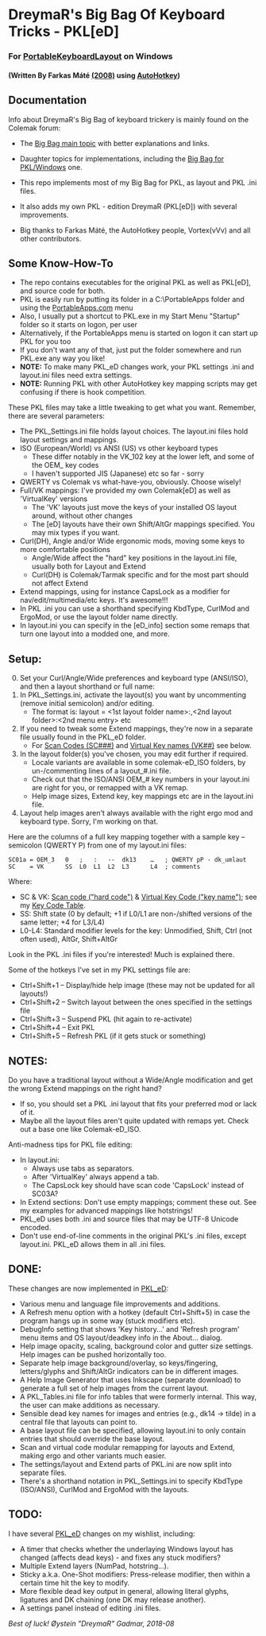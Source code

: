 DreymaR's Big Bag Of Keyboard Tricks - PKL[eD]
==============================================

### For [PortableKeyboardLayout][PKLSFo] on Windows
#### (Written By Farkas Máté [(2008)][PKLAHK] using [AutoHotkey][AHKHom])

Documentation
-------------

Info about DreymaR's Big Bag of keyboard trickery is mainly found on the Colemak forum:

* The [Big Bag main topic][CmkBBT] with better explanations and links.
* Daughter topics for implementations, including the [Big Bag for PKL/Windows][CmkPKL] one.

* This repo implements most of my Big Bag for PKL, as layout and PKL .ini files.
* It also adds my own PKL - edition DreymaR (PKL[eD]) with several improvements.
* Big thanks to Farkas Máté, the AutoHotkey people, Vortex(vVv) and all other contributors.

Some Know-How-To
----------------

* The repo contains executables for the original PKL as well as PKL[eD], and source code for both.
* PKL is easily run by putting its folder in a C:\PortableApps folder and using the [PortableApps.com][PrtApp] menu
* Also, I usually put a shortcut to PKL.exe in my Start Menu "Startup" folder so it starts on logon, per user
* Alternatively, if the PortableApps menu is started on logon it can start up PKL for you too
* If you don't want any of that, just put the folder somewhere and run PKL.exe any way you like!
* **NOTE:** To make many PKL_eD changes work, your PKL settings .ini and layout.ini files need extra settings.
* **NOTE:** Running PKL with other AutoHotkey key mapping scripts may get confusing if there is hook competition.

These PKL files may take a little tweaking to get what you want. Remember, there are several parameters:

* The PKL_Settings.ini file holds layout choices. The layout.ini files hold layout settings and mappings.
* ISO (European/World) vs ANSI (US) vs other keyboard types
	* These differ notably in the VK_102 key at the lower left, and some of the OEM_ key codes
	* I haven't supported JIS (Japanese) etc so far - sorry
* QWERTY vs Colemak vs what-have-you, obviously. Choose wisely!
* Full/VK mappings: I've provided my own Colemak[eD] as well as 'VirtualKey' versions
	* The 'VK' layouts just move the keys of your installed OS layout around, without other changes
	* The [eD] layouts have their own Shift/AltGr mappings specified. You may mix types if you want.
* Curl(DH), Angle and/or Wide ergonomic mods, moving some keys to more comfortable positions
	* Angle/Wide affect the "hard" key positions in the layout.ini file, usually both for Layout and Extend
	* Curl(DH) is Colemak/Tarmak specific and for the most part should not affect Extend
* Extend mappings, using for instance CapsLock as a modifier for nav/edit/multimedia/etc keys. It's awesome!!!
* In PKL .ini you can use a shorthand specifying KbdType, CurlMod and ErgoMod, or use the layout folder name directly.
* In layout.ini you can specify in the [eD_info] section some remaps that turn one layout into a modded one, and more.

Setup:
------
0. Set your Curl/Angle/Wide preferences and keyboard type (ANSI/ISO), and then a layout shorthand or full name:
1. In PKL_Settings.ini, activate the layout(s) you want by uncommenting (remove initial semicolon) and/or editing.
    * The format is: layout = <1st layout folder name>:<name you want in menu>,<2nd layout folder>:<2nd menu entry> etc
2. If you need to tweak some Extend mappings, they're now in a separate file usually found in the PKL_eD folder.
    * For [Scan Codes (SC###)][SCMSDN] and [Virtual Key names (VK##)][VKCAHK] see below.
3. In the layout folder(s) you've chosen, you may edit further if required.
    * Locale variants are available in some colemak-eD_ISO folders, by un-/commenting lines of a layout_#.ini file.
    * Check out that the ISO/ANSI OEM_# key numbers in your layout.ini are right for you, or remapped with a VK remap.
    * Help image sizes, Extend key, key mappings etc are in the layout.ini file.
4. Layout help images aren't always available with the right ergo mod and keyboard type. Sorry, I'm working on that.

Here are the columns of a full key mapping together with a sample key – semicolon (QWERTY P) from one of my layout.ini files:
```
SC01a = OEM_3   0   ;   :   --  dk13    …   ; QWERTY pP - dk_umlaut
SC    = VK      SS  L0  L1  L2  L3      L4  ; comments
```

Where:
* SC & VK: [Scan code ("hard code")][SCMSDN] & [Virtual Key Code ("key name")][VKCAHK]; see my [Key Code Table][KeyTab].
* SS: Shift state (0 by default; +1 if L0/L1 are non-/shifted versions of the same letter; +4 for L3/L4)
* L0-L4: Standard modifier levels for the key: Unmodified, Shift, Ctrl (not often used), AltGr, Shift+AltGr

Look in the PKL .ini files if you're interested! Much is explained there.

Some of the hotkeys I've set in my PKL settings file are:
* Ctrl+Shift+1 – Display/hide help image (these may not be updated for all layouts!)
* Ctrl+Shift+2 – Switch layout between the ones specified in the settings file
* Ctrl+Shift+3 – Suspend PKL (hit again to re-activate)
* Ctrl+Shift+4 – Exit PKL
* Ctrl+Shift+5 – Refresh PKL (if it gets stuck or something)


**NOTES:**
---------
Do you have a traditional layout without a Wide/Angle modification and get the wrong Extend mappings on the right hand?
* If so, you should set a PKL .ini layout that fits your preferred mod or lack of it.
* Maybe all the layout files aren't quite updated with remaps yet. Check out a base one like Colemak-eD_ISO.

Anti-madness tips for PKL file editing:
* In layout.ini:
    - Always use tabs as separators.
    - After 'VirtualKey' always append a tab.
    - The CapsLock key should have scan code 'CapsLock' instead of SC03A?
* In Extend sections: Don't use empty mappings; comment these out. See my examples for advanced mappings like hotstrings!
* PKL_eD uses both .ini and source files that may be UTF-8 Unicode encoded.
* Don't use end-of-line comments in the original PKL's .ini files, except layout.ini. PKL_eD allows them in all .ini files.


DONE:
-----
These changes are now implemented in [PKL_eD]:
* Various menu and language file improvements and additions.
* A Refresh menu option with a hotkey (default Ctrl+Shift+5) in case the program hangs up in some way (stuck modifiers etc).
* DebugInfo setting that shows 'Key history...' and 'Refresh program' menu items and OS layout/deadkey info in the About... dialog.
* Help image opacity, scaling, background color and gutter size settings. Help images can be pushed horizontally too.
* Separate help image background/overlay, so keys/fingering, letters/glyphs and Shift/AltGr indicators can be in different images.
* A Help Image Generator that uses Inkscape (separate download) to generate a full set of help images from the current layout.
* A PKL_Tables.ini file for info tables that were formerly internal. This way, the user can make additions as necessary.
* Sensible dead key names for images and entries (e.g., dk14 -> tilde) in a central file that layouts can point to.
* A base layout file can be specified, allowing layout.ini to only contain entries that should override the base layout.
* Scan and virtual code modular remapping for layouts and Extend, making ergo and other variants much easier.
* The settings/layout and Extend parts of PKL.ini are now split into separate files.
* There's a shorthand notation in PKL_Settings.ini to specify KbdType (ISO/ANSI), CurlMod and ErgoMod with the layouts.


TODO:
-----
I have several [PKL_eD] changes on my wishlist, including:
* A timer that checks whether the underlaying Windows layout has changed (affects dead keys) - and fixes any stuck modifiers?
* Multiple Extend layers (NumPad, hotstring...).
* Sticky a.k.a. One-Shot modifiers: Press-release modifier, then within a certain time hit the key to modify.
* More flexible dead key output in general, allowing literal glyphs, ligatures and DK chaining (one DK may release another).
* A settings panel instead of editing .ini files.
  
_Best of luck!_
_Øystein "DreymaR" Gadmar, 2018-08_


[PKLSFo]: http://pkl.sourceforge.net/ (PortableKeyboardLayout on SourceForge)
[PKLAHK]: https://autohotkey.com/board/topic/25991-portable-keyboard-layout/ (PKL on the AutoHotkey forums)
[AHKHom]: https://autohotkey.com/ (AutoHotkey main page)
[CmkBBT]: https://forum.colemak.com/topic/2315-dreymars-big-bag-of-keyboard-tricks-main-topic/ (BigBagOfKbdTrix on the Colemak forums)
[CmkPKL]: https://forum.colemak.com/topic/1467-dreymars-big-bag-of-keyboard-tricks-pklwindows-edition/ (BigBag-PKL on the Colemak forums)
[PrtApp]: https://portableapps.com/ (PortableApps.com)
[SCMSDN]: https://msdn.microsoft.com/en-us/library/aa299374(v=vs.60).aspx (Scan code list at MSDN)
[VKCAHK]: https://autohotkey.com/docs/KeyList.htm (Virtual key list in the AHK docs)
[KeyTab]: ./Other/KeyCodeTable.txt (./Other/KeyCodeTable.txt)
[PKL_eD]: ./PKL_eD/ (PKL[eD] folder/README)